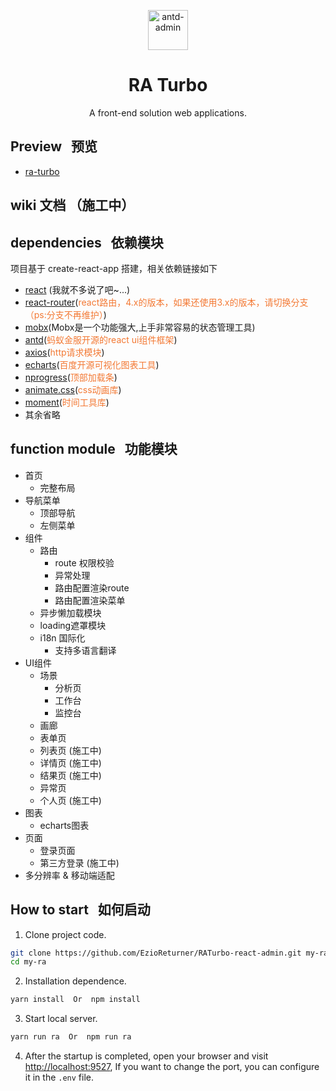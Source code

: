 <p align="center">
  <a href="https://github.com/EzioReturner/ra-turbo">
    <img alt="antd-admin" height="64" src="./public/favicon.ico">
  </a>
</p>

<h1 align="center">RA Turbo</h1>

<div align="center">
  A front-end solution web applications.
</div>

## Preview &nbsp; 预览

- <a href="http://ra-turbo.leanapp.cn" target="_blank">ra-turbo</a>

## wiki 文档  （施工中）

## dependencies &nbsp; 依赖模块

项目基于 create-react-app 搭建，相关依赖链接如下

- [react](https://facebook.github.io/react/) (我就不多说了吧~...)
- [react-router](https://react-guide.github.io/react-router-cn/)(<span style="color: rgb(243,121,52);">react路由，4.x的版本，如果还使用3.x的版本，请切换分支（ps:分支不再维护）</span>)
- [mobx](https://github.com/mobxjs/mobx)(Mobx是一个功能强大,上手非常容易的状态管理工具)
- [antd](https://ant.design/index-cn)(<span style="color: rgb(243,121,52);">蚂蚁金服开源的react ui组件框架</span>)
- [axios](https://github.com/mzabriskie/axios)(<span style="color: rgb(243,121,52);">http请求模块</span>)
- [echarts](https://github.com/apache/incubator-echarts)(<span style="color: rgb(243,121,52);">百度开源可视化图表工具</span>)
- [nprogress](https://github.com/rstacruz/nprogress)(<span style="color: rgb(243,121,52);">顶部加载条</span>)
- [animate.css](http://daneden.me/animate)(<span style="color: rgb(243,121,52);">css动画库</span>)
- [moment](http://momentjs.cn/)(<span style="color: rgb(243,121,52);">时间工具库</span>)
- 其余省略

## function module &nbsp; 功能模块

- 首页
    - 完整布局
- 导航菜单
    - 顶部导航
    - 左侧菜单
- 组件
    - 路由
      - route 权限校验
      - 异常处理
      - 路由配置渲染route
      - 路由配置渲染菜单
    - 异步懒加载模块
    - loading遮罩模块
    - i18n 国际化
      - 支持多语言翻译
- UI组件
    - 场景
      - 分析页
      - 工作台
      - 监控台
    - 画廊
    - 表单页 
    - 列表页 (施工中)
    - 详情页 (施工中)
    - 结果页 (施工中)
    - 异常页
    - 个人页 (施工中)
- 图表
    - echarts图表
- 页面
    - 登录页面
    - 第三方登录 (施工中)
- 多分辨率 & 移动端适配 

## How to start &nbsp; 如何启动

1. Clone project code.

```bash
git clone https://github.com/EzioReturner/RATurbo-react-admin.git my-ra
cd my-ra
```

2. Installation dependence.

```bash
yarn install  Or  npm install
```

3. Start local server.

```bash
yarn run ra  Or  npm run ra
```

4. After the startup is completed, open your browser and visit [http://localhost:9527](http://localhost:9527), If you want to change the  port, you can configure it in the `.env` file.
